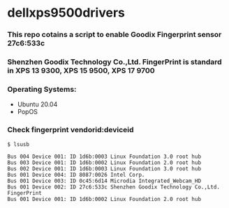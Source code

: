 # dellxps9500drivers
### This repo cotains a script to enable Goodix Fingerprint sensor 27c6:533c
### Shenzhen Goodix Technology Co.,Ltd. FingerPrint is standard in XPS 13 9300, XPS 15 9500, XPS 17 9700
### Operating Systems: 
* Ubuntu 20.04
* PopOS

### Check fingerprint vendorid:deviceid
```
$ lsusb
```

```
Bus 004 Device 001: ID 1d6b:0003 Linux Foundation 3.0 root hub
Bus 003 Device 001: ID 1d6b:0002 Linux Foundation 2.0 root hub
Bus 002 Device 001: ID 1d6b:0003 Linux Foundation 3.0 root hub
Bus 001 Device 004: ID 8087:0026 Intel Corp. 
Bus 001 Device 003: ID 0c45:6d14 Microdia Integrated_Webcam_HD
Bus 001 Device 002: ID 27c6:533c Shenzhen Goodix Technology Co.,Ltd. FingerPrint
Bus 001 Device 001: ID 1d6b:0002 Linux Foundation 2.0 root hub

```
